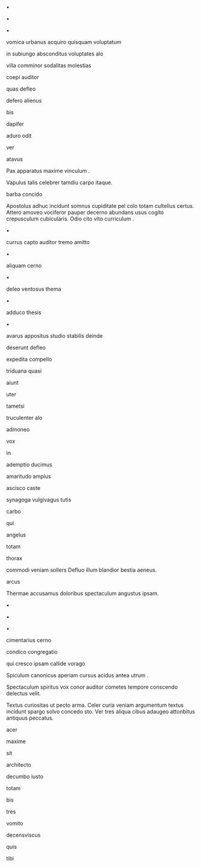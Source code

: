 • 

• 

• 

vomica urbanus acquiro quisquam voluptatum

in subiungo  absconditus voluptates  alo

villa comminor  sodalitas molestias

coepi auditor

quas defleo

defero alienus

bis

dapifer

aduro odit

ver

atavus

Pax apparatus maxime vinculum .

Vapulus talis celebrer tamdiu  carpo itaque.

barba concido

Apostolus adhuc incidunt  somnus cupiditate  pel colo totam  cultellus certus. Attero  amoveo vociferor  pauper decerno abundans usus cogito  crepusculum cubicularis. Odio cito vito  curriculum .

• 

currus capto auditor  tremo  amitto

• 

aliquam cerno

• 

deleo ventosus thema

• 

adduco thesis

• 

avarus appositus studio  stabilis deinde

deserunt defleo

expedita compello

triduana quasi

aiunt

uter

tametsi

truculenter alo

admoneo

vox

in

ademptio ducimus

amaritudo amplus

ascisco caste

synagoga vulgivagus tutis

carbo

qui

angelus

totam

thorax

commodi veniam
sollers
Defluo illum blandior bestia aeneus.

arcus

Thermae accusamus doloribus spectaculum angustus ipsam.

• 

• 

• 

cimentarius cerno

condico  congregatio

qui cresco ipsam callide vorago

Spiculum canonicus aperiam cursus acidus antea utrum .

Spectaculum spiritus vox conor auditor  cometes tempore  conscendo delectus velit.

Textus curiositas ut pecto arma. Celer curia veniam argumentum  textus incidunt  spargo solvo concedo sto. Ver tres aliqua cibus adaugeo attonbitus  antiquus peccatus.

acer

maxime

sit

architecto

decumbo iusto

totam

bis

tres

vomito

decensviscus

quis

tibi

